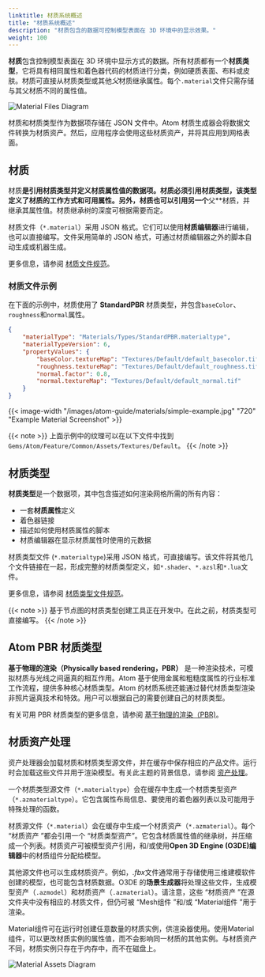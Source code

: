 ```yaml
---
linktitle: 材质系统概述
title: "材质系统概述"
description: "材质包含的数据可控制模型表面在 3D 环境中的显示效果。"
weight: 100
---
```


**材质**包含控制模型表面在 3D 环境中显示方式的数据。所有材质都有一个**材质类型**，它将具有相同属性和着色器代码的材质进行分类，例如硬质表面、布料或皮肤。材质可直接从材质类型或其他*父*材质继承属性。每个`.material`文件只需存储与其父材质不同的属性值。

<!-- SVG file edited using https://app.diagrams.net/ -->
![Material Files Diagram](/images/atom-guide/materials/material-file-diagram.svg)

材质和材质类型作为数据项存储在 JSON 文件中。Atom 材质生成器会将数据文件转换为材质资产。然后，应用程序会使用这些材质资产，并将其应用到网格表面。

## 材质
材质**是引用材质类型并定义材质属性值的数据项。材质必须引用材质类型，该类型定义了材质的工作方式和可用属性。另外，材质也可以引用另一个**父**材质，并继承其属性值。材质继承树的深度可根据需要而定。

材质文件（`*.material`）采用 JSON 格式。它们可以使用**材质编辑器**进行编辑，也可以直接编写。文件采用简单的 JSON 格式，可通过材质编辑器之外的脚本自动生成或机器生成。

更多信息，请参阅 [材质文件规范](/docs/atom-guide/look-dev/materials/material-file-spec/)。

### 材质文件示例

在下面的示例中，材质使用了 **StandardPBR** 材质类型，并包含`baseColor`、`roughness`和`normal`属性。

```json
{
    "materialType": "Materials/Types/StandardPBR.materialtype",
    "materialTypeVersion": 6,
    "propertyValues": {
        "baseColor.textureMap": "Textures/Default/default_basecolor.tif",
        "roughness.textureMap": "Textures/Default/default_roughness.tif",
        "normal.factor": 0.8,
        "normal.textureMap": "Textures/Default/default_normal.tif"
    }
}
```

{{< image-width "/images/atom-guide/materials/simple-example.jpg" "720" "Example Material Screenshot" >}}

{{< note >}}
上面示例中的纹理可以在以下文件中找到`Gems/Atom/Feature/Common/Assets/Textures/Default`。
{{< /note >}}

## 材质类型
**材质类型**是一个数据项，其中包含描述如何渲染网格所需的所有内容：
- 一套**材质属性**定义
- 着色器链接
- 描述如何使用材质属性的脚本
- 材质编辑器在显示材质属性时使用的元数据

材质类型文件 (`*.materialtype`)采用 JSON 格式，可直接编写。该文件将其他几个文件链接在一起，形成完整的材质类型定义，如`*.shader`、`*.azsl`和`*.lua`文件。

更多信息，请参阅 [材质类型文件规范](./material-type-file-spec)。  

{{< note >}}
基于节点图的材质类型创建工具正在开发中。在此之前，材质类型可直接编写。
{{< /note >}}

## Atom PBR 材质类型
**基于物理的渲染（Physically based rendering，PBR）** 是一种渲染技术，可模拟材质与光线之间逼真的相互作用。Atom 基于使用金属和粗糙度属性的行业标准工作流程，提供多种核心材质类型。Atom 的材质系统还能通过替代材质类型渲染非照片逼真技术和特效。用户可以根据自己的需要创建自己的材质类型。

有关可用 PBR 材质类型的更多信息，请参阅 [基于物理的渲染（PBR)](/docs/atom-guide/look-dev/materials/pbr/)<!-- and [Working with StandardPBR materials](./material-build-pipeline)DRAFT TOPIC-->。 

## 材质资产处理

资产处理器会加载材质和材质类型源文件，并在缓存中保存相应的产品文件。运行时会加载这些文件并用于渲染模型。有关此主题的背景信息，请参阅 [资产处理](/docs/user-guide/assets/pipeline/asset-processing/)。

一个材质类型源文件（`*.materialtype`）会在缓存中生成一个材质类型资产（`*.azmaterialtype`）。它包含属性布局信息、要使用的着色器列表以及可能用于特殊处理的函数。

材质源文件（`*.material`）会在缓存中生成一个材质资产（`*.azmaterial`）。每个 “材质资产 ”都会引用一个 “材质类型资产”。它包含材质属性值的继承树，并压缩成一个列表。材质资产可被模型资产引用，和/或使用**Open 3D Engine (O3DE)编辑器**中的材质组件分配给模型。

其他源文件也可以生成材质资产。例如，*.fbx*文件通常用于存储使用三维建模软件创建的模型，也可能包含材质数据。O3DE 的**场景生成器**将处理这些文件，生成模型资产（`.azmodel`）和材质资产（`.azmaterial`）。请注意，这些 “材质资产 ”在源文件夹中没有相应的.材质文件，但仍可被 “Mesh组件 ”和/或 “Material组件 ”用于渲染。

Material组件可在运行时创建任意数量的材质实例，供渲染器使用。使用Material组件，可以更改材质实例的属性值，而不会影响同一材质的其他实例。与材质资产不同，材质实例只存在于内存中，而不在磁盘上。

<!-- SVG file edited using https://app.diagrams.net/ -->

![Material Assets Diagram](/images/atom-guide/materials/material-asset-diagram.svg)
